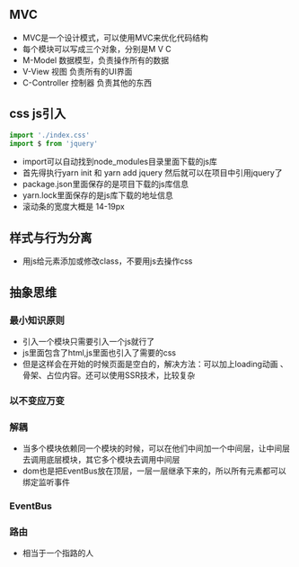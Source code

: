## MVC
* MVC是一个设计模式，可以使用MVC来优化代码结构
* 每个模块可以写成三个对象，分别是M V C
* M-Model 数据模型，负责操作所有的数据
* V-View  视图 负责所有的UI界面
* C-Controller 控制器 负责其他的东西

## css js引入
```javascript
import './index.css'
import $ from 'jquery'
```
* import可以自动找到node_modules目录里面下载的js库
* 首先得执行yarn init 和 yarn add jquery 然后就可以在项目中引用jquery了
* package.json里面保存的是项目下载的js库信息
* yarn.lock里面保存的是js库下载的地址信息
* 滚动条的宽度大概是 14-19px

## 样式与行为分离
* 用js给元素添加或修改class，不要用js去操作css

## 抽象思维
### 最小知识原则
* 引入一个模块只需要引入一个js就行了
* js里面包含了html,js里面也引入了需要的css
* 但是这样会在开始的时候页面是空白的，解决方法：可以加上loading动画 、骨架、占位内容。还可以使用SSR技术，比较复杂

### 以不变应万变


### 解耦
* 当多个模块依赖同一个模块的时候，可以在他们中间加一个中间层，让中间层去调用底层模块，其它多个模块去调用中间层
* dom也是把EventBus放在顶层，一层一层继承下来的，所以所有元素都可以绑定监听事件

### EventBus

### 路由
* 相当于一个指路的人